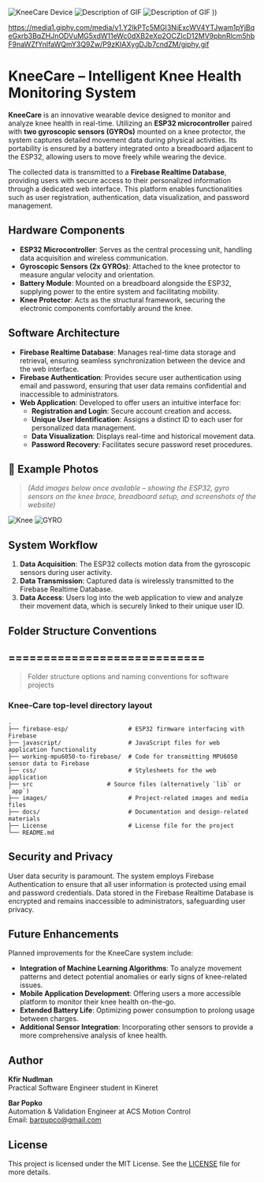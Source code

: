 ![KneeCare Device](https://i.imgur.com/DpRrWEZ.png)
![Description of GIF](https://media1.giphy.com/media/v1.Y2lkPTc5MGI3NjExMTB4MzFnaDNlY2JrN2Y1YmFhMTdoenpqenU2YW96b2p0aWdzZXkydiZlcD12MV9pbnRlcm5hbF9naWZfYnlfaWQmY3Q9Zw/PLwDML27b3sFuBYxlo/giphy.gif)
![Description of GIF](https://media1.giphy.com/media/v1.Y2lkPTc5MGI3NjExcWV4YTJwam1pYjBqeGxrb3BqZHJnODVuMG5xdW11eWc0dXB2eXp2OCZlcD12MV9pbnRlcm5hbF9naWZfYnlfaWQmY3Q9Zw/P9zKIAXygDJb7cndZM/giphy.gif)
))

https://media1.giphy.com/media/v1.Y2lkPTc5MGI3NjExcWV4YTJwam1pYjBqeGxrb3BqZHJnODVuMG5xdW11eWc0dXB2eXp2OCZlcD12MV9pbnRlcm5hbF9naWZfYnlfaWQmY3Q9Zw/P9zKIAXygDJb7cndZM/giphy.gif
# KneeCare – Intelligent Knee Health Monitoring System

**KneeCare** is an innovative wearable device designed to monitor and analyze knee health in real-time. Utilizing an **ESP32 microcontroller** paired with **two gyroscopic sensors (GYROs)** mounted on a knee protector, the system captures detailed movement data during physical activities. Its portability is ensured by a battery integrated onto a breadboard adjacent to the ESP32, allowing users to move freely while wearing the device.

The collected data is transmitted to a **Firebase Realtime Database**, providing users with secure access to their personalized information through a dedicated web interface. This platform enables functionalities such as user registration, authentication, data visualization, and password management.

## Hardware Components

- **ESP32 Microcontroller**: Serves as the central processing unit, handling data acquisition and wireless communication.
- **Gyroscopic Sensors (2x GYROs)**: Attached to the knee protector to measure angular velocity and orientation.
- **Battery Module**: Mounted on a breadboard alongside the ESP32, supplying power to the entire system and facilitating mobility.
- **Knee Protector**: Acts as the structural framework, securing the electronic components comfortably around the knee.

## Software Architecture

- **Firebase Realtime Database**: Manages real-time data storage and retrieval, ensuring seamless synchronization between the device and the web interface.
- **Firebase Authentication**: Provides secure user authentication using email and password, ensuring that user data remains confidential and inaccessible to administrators.
- **Web Application**: Developed to offer users an intuitive interface for:
  - **Registration and Login**: Secure account creation and access.
  - **Unique User Identification**: Assigns a distinct ID to each user for personalized data management.
  - **Data Visualization**: Displays real-time and historical movement data.
  - **Password Recovery**: Facilitates secure password reset procedures.


## 📸 Example Photos

> *(Add images below once available – showing the ESP32, gyro sensors on the knee brace, breadboard setup, and screenshots of the website)*

![Knee](https://i.imgur.com/miewglJ.png)
![GYRO](https://i.imgur.com/qxzGwvp.png)


## System Workflow

1. **Data Acquisition**: The ESP32 collects motion data from the gyroscopic sensors during user activity.
2. **Data Transmission**: Captured data is wirelessly transmitted to the Firebase Realtime Database.
3. **Data Access**: Users log into the web application to view and analyze their movement data, which is securely linked to their unique user ID.

## Folder Structure Conventions
## ============================

> Folder structure options and naming conventions for software projects

### Knee-Care top-level directory layout

    .
    ├── firebase-esp/                 # ESP32 firmware interfacing with Firebase
    ├── javascript/                   # JavaScript files for web application functionality
    ├── working-mpu6050-to-firebase/  # Code for transmitting MPU6050 sensor data to Firebase
    ├── css/                          # Stylesheets for the web application
    ├── src                     # Source files (alternatively `lib` or `app`)
    ├── images/                       # Project-related images and media files
    ├── docs/                         # Documentation and design-related materials
    ├── License                       # License file for the project
    └── README.md


## Security and Privacy

User data security is paramount. The system employs Firebase Authentication to ensure that all user information is protected using email and password credentials. Data stored in the Firebase Realtime Database is encrypted and remains inaccessible to administrators, safeguarding user privacy.

## Future Enhancements

Planned improvements for the KneeCare system include:

- **Integration of Machine Learning Algorithms**: To analyze movement patterns and detect potential anomalies or early signs of knee-related issues.
- **Mobile Application Development**: Offering users a more accessible platform to monitor their knee health on-the-go.
- **Extended Battery Life**: Optimizing power consumption to prolong usage between charges.
- **Additional Sensor Integration**: Incorporating other sensors to provide a more comprehensive analysis of knee health.

## Author
**Kfir Nudlman**  
Practical Software Engineer student in Kineret 

**Bar Popko**  
Automation & Validation Engineer at ACS Motion Control  
Email: [barpupco@gmail.com](mailto:barpupco@gmail.com)

## License

This project is licensed under the MIT License. See the [LICENSE](LICENSE) file for more details.


